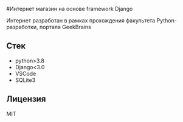 #Интернет магазин на основе framework Django

Интернет разработан в рамках прохождения факультета Python-разработки, портала GeekBrains

## Стек


* python>3.8
* Django<3.0
* VSCode
* SQLite3

## Лицензия

MIT
